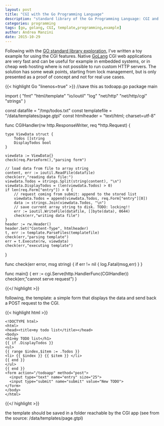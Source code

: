 ```yaml
---
layout: post
title: "CGI with the Go Programming Language"
description: "standard library of the Go Programming Language: CGI and templates"
categories: programming
tags: [go, golang, CGI, template,programming,example]
author: Andrea Manzini
date: 2015-10-29
---
```




Following with the [GO standard library exploration](http://ilmanzo.github.io/programming/2015/09/30/templating-in-go), I've written a toy example for using the CGI features.
Native [GoLang](https://golang.org/) CGI web applications are very fast and can be useful for example in embedded systems, or in cheap web hosting where is not possible to run custom HTTP servers.
The solution has some weak points, starting from lock management, but is only presented as a proof of concept and not for real use cases.


{{< highlight Go "linenos=true" >}}
//save this as todoapp.go
package main

import (
    "fmt"
    "html/template"
    "io/ioutil"
    "log"
    "net/http"
    "net/http/cgi"
    "strings"
)

const datafile = "/tmp/todos.txt"
const templatefile = "/data/templates/page.gtpl"
const htmlheader = "text/html; charset=utf-8"

func CGIHandler(rw http.ResponseWriter, req *http.Request) {

    type ViewData struct {
        Todos []string
        DisplayTodos bool
    }

    viewdata := ViewData{}
    check(req.ParseForm(),"parsing form")

    // load data from file to array string
    content, err := ioutil.ReadFile(datafile)
    check(err,"reading data file:")
    viewdata.Todos = strings.Split(string(content), "\n")
    viewdata.DisplayTodos = (len(viewdata.Todos) > 0)
    if len(req.Form["entry"]) > 0 {
        // request coming from submit: append to the stored list
        viewdata.Todos = append(viewdata.Todos, req.Form["entry"][0])
        data := strings.Join(viewdata.Todos, "\n")
        // save current array string to disk. TODO: locking!!
        err := ioutil.WriteFile(datafile, []byte(data), 0644)
        check(err,"writing data file")
    }
    header := rw.Header()
    header.Set("Content-Type", htmlheader)
    t, err := template.ParseFiles(templatefile)
    check(err,"parsing template")
    err = t.Execute(rw, viewdata)
    check(err,"executing template")
}

func check(err error, msg string) {
    if err != nil {
        log.Fatal(msg,err)
    }
}

func main() {
    err := cgi.Serve(http.HandlerFunc(CGIHandler))
    check(err,"cannot serve request")
}

{{</ highlight >}}

following, the template:  a simple form that displays the data and send back a POST request to the CGI.

{{< highlight html >}}

    <!DOCTYPE html>
    <html>
    <head><title>my todo list</title></head>
    <body>
    <h1>my TODO list</h1>
    {{ if .DisplayTodos }}
    <ul>
    {{ range $index,$item := .Todos }}
    <li> {{ $index }} {{ $item }} </li>
    {{ end }}
    </ul>
    {{ end }}
    <form action="/todoapp" method="post">
      <input type="text" name="entry" size="25">
      <input type="submit" name="submit" value="New TODO">
    </form>
    </body>
    </html>

{{</ highlight >}}

the template should be saved in a folder reachable by the CGI app (see from the source: /data/templates/page.gtpl)






